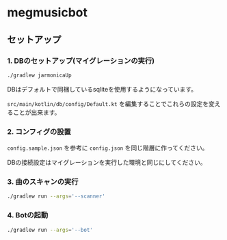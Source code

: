 # megmusicbot
## セットアップ
### 1. DBのセットアップ(マイグレーションの実行)
```bash
./gradlew jarmonicaUp
```
DBはデフォルトで同梱しているsqliteを使用するようになっています。

`src/main/kotlin/db/config/Default.kt` を編集することでこれらの設定を変えることが出来ます。

### 2. コンフィグの設置
`config.sample.json` を参考に `config.json` を同じ階層に作ってください。

DBの接続設定はマイグレーションを実行した環境と同じにしてください。

### 3. 曲のスキャンの実行
```bash
./gradlew run --args='--scanner'
```

### 4. Botの起動
```bash
./gradlew run --args='--bot'
```
